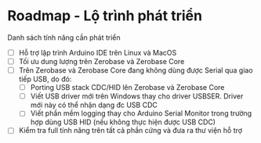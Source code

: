 <br>
<br>
<br>

# Roadmap - Lộ trình phát triển

Danh sách tính năng cần phát triển
- [ ] Hỗ trợ lập trình Arduino IDE trên Linux và MacOS
- [ ] Tối ưu dung lượng trên Zerobase và Zerobase Core
- [ ] Trên Zerobase và Zerobase Core đang không dùng được Serial qua giao tiếp USB, do đó:
    - [ ] Porting USB stack CDC/HID lên Zerobase và Zerobase Core
    - [ ] Viết USB driver mới trên Windows thay cho driver USBSER. Driver mới này có thể nhận dạng đc USB CDC
    - [ ] Viết phần mềm logging thay cho Arduino Serial Monitor trong trường hợp dùng USB HID (nếu không thực hiện được USB CDC)
- [ ] Kiểm tra full tính năng trên tất cả phần cứng và đưa ra thư viện hỗ trợ